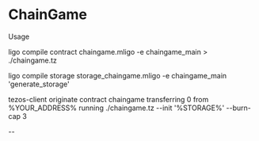 # ChainGame

Usage

ligo compile contract chaingame.mligo -e chaingame_main > ./chaingame.tz

ligo compile storage storage_chaingame.mligo -e chaingame_main 'generate_storage'

tezos-client originate contract chaingame transferring 0 from %YOUR_ADDRESS% running ./chaingame.tz --init '%STORAGE%' --burn-cap 3

--

